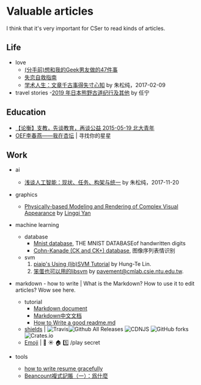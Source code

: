 # Valuable articles

I think that it's very important for CSer to read kinds of articles.

## Life

* love
  - [(分手前)想和我的Geek男友做的47件事](https://www.douban.com/note/474111924/)
  - [失恋自救指南](https://yuezhu.org/失恋自救指南/)
  - [学术人生：文章千古事得失寸心知](http://www.stat.ucla.edu/~sczhu/Blog_articles/学术人生：文章千古事得失寸心知.pdf) by 朱松纯，2017-02-09
* travel stories
  -[2019 年日本熊野古道纪行及其他](https://www.notion.so/2019-c50845d5d39a4ff0a7b5a67102150ae3) by 任宁

## Education

- [【论衡】支教，先谈教育，再谈公益 2015-05-19 北大青年](http://mp.weixin.qq.com/s/qBPs5CA204uSxFk4Rp6_aw)
- [OEF李春燕——我在杏坛](https://oef.org.cn/about/yan-education/) | 寻找你的星星

## Work

* ai
  - [浅谈人工智能：现状、任务、构架与统一](http://www.stat.ucla.edu/~sczhu/Blog_articles/浅谈人工智能.pdf) by 朱松纯，2017-11-20

* graphics
  - [Physically-based Modeling and Rendering of Complex Visual Appearance](https://sites.cs.ucsb.edu/~lingqi/publications/thesis_final.pdf) by [Lingqi Yan](https://sites.cs.ucsb.edu/~lingqi/)

* machine learning
  - database
    - [Mnist database](http://yann.lecun.com/exdb/mnist/), THE MNIST DATABASEof handwritten digits
    - [Cohn-Kanade (CK and CK+) database](http://www.consortium.ri.cmu.edu/ckagree/), 图像序列表情识别
  - svm
    1. [piaip's Using (lib)SVM Tutorial](https://www.csie.ntu.edu.tw/~piaip/svm/svm_tutorial.html) by Hung-Te Lin.
    2. [笨蛋也可以用的libsvm](http://www.cmlab.csie.ntu.edu.tw/~cyy/learning/tutorials/libsvm.pdf) by pavement@cmlab.csie.ntu.edu.tw.

* markdown - how to write | What is the Markdown? How to use it to edit articles? Wow see here.
  - tutorial 
    - [Markdown document](https://daringfireball.net/projects/markdown/syntax) 
    - [Markdown中文文档](http://markdown.tw/)
    - [How to Write a good readme.md](https://gist.github.com/PurpleBooth/109311bb0361f32d87a2)
  - [shields](http://shields.io/) | ![Travis](https://img.shields.io/travis/USER/REPO.svg)![Github All Releases](https://img.shields.io/github/downloads/atom/atom/total.svg)  ![CDNJS](https://img.shields.io/cdnjs/v/jquery.svg) ![GitHub forks](https://img.shields.io/github/forks/badges/shields.svg?style=social&label=Fork) ![Crates.io](https://img.shields.io/crates/l/rustc-serialize.svg)
  - [Emoji](https://www.webpagefx.com/tools/emoji-cheat-sheet/) |   :ribbon: :sunny:  :house:  :one: /play secret 

* tools
  - [how to write resume gracefully](https://qcrao.com/2019/07/08/how-to-write-resume-gracefully/)
  - [Beancount複式記賬（一）：爲什麼](https://www.byvoid.com/zht/blog/beancount-bookkeeping-1)
